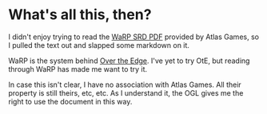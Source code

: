# What's all this, then?

I didn't enjoy trying to read the [WaRP SRD PDF](http://www.atlas-games.com/warp/) provided by Atlas Games, so I pulled the text out and slapped some markdown on it.

WaRP is the system behind [Over the Edge](http://www.atlas-games.com/overtheedge/index.php). I've yet to try OtE, but reading through WaRP has made me want to try it.

In case this isn't clear, I have no association with Atlas Games. All their property is still theirs, etc, etc. As I understand it, the OGL gives me the right to use the document in this way.
